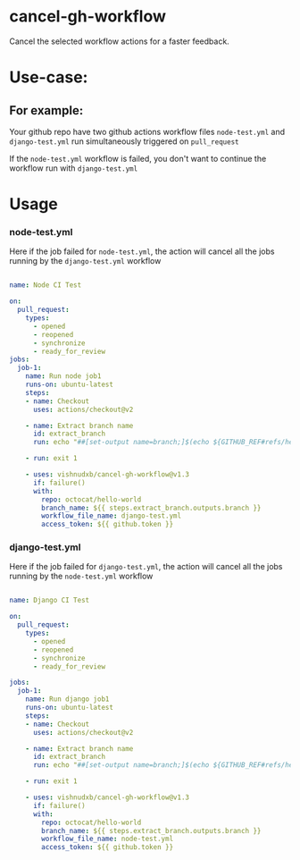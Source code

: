# cancel-gh-workflow
Cancel the selected workflow actions for a faster feedback.

# Use-case:

## For example:

Your github repo have two github actions workflow files `node-test.yml` and `django-test.yml` run simultaneously triggered on `pull_request` 

If the `node-test.yml` workflow is failed, you don't want to continue the workflow run with `django-test.yml`

# Usage

### node-test.yml

Here if the job failed for `node-test.yml`, the action will cancel all the jobs running by the `django-test.yml` workflow

```yaml

name: Node CI Test

on:
  pull_request:
    types:
      - opened
      - reopened
      - synchronize
      - ready_for_review
jobs:
  job-1:
    name: Run node job1
    runs-on: ubuntu-latest
    steps:
    - name: Checkout
      uses: actions/checkout@v2

    - name: Extract branch name
      id: extract_branch
      run: echo "##[set-output name=branch;]$(echo ${GITHUB_REF#refs/heads/})"

    - run: exit 1

    - uses: vishnudxb/cancel-gh-workflow@v1.3
      if: failure()
      with:
        repo: octocat/hello-world
        branch_name: ${{ steps.extract_branch.outputs.branch }}
        workflow_file_name: django-test.yml
        access_token: ${{ github.token }}

```

### django-test.yml

Here if the job failed for `django-test.yml`, the action will cancel all the jobs running by the `node-test.yml` workflow

```yaml

name: Django CI Test

on:
  pull_request:
    types:
      - opened
      - reopened
      - synchronize
      - ready_for_review

jobs:
  job-1:
    name: Run django job1
    runs-on: ubuntu-latest
    steps:
    - name: Checkout
      uses: actions/checkout@v2

    - name: Extract branch name
      id: extract_branch
      run: echo "##[set-output name=branch;]$(echo ${GITHUB_REF#refs/heads/})"

    - run: exit 1

    - uses: vishnudxb/cancel-gh-workflow@v1.3
      if: failure()
      with:
        repo: octocat/hello-world
        branch_name: ${{ steps.extract_branch.outputs.branch }}
        workflow_file_name: node-test.yml
        access_token: ${{ github.token }}

```

